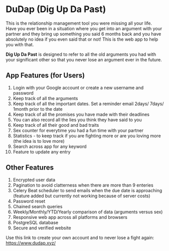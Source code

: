 # DuDap (Dig Up Da Past)

This is the relationship management tool you were missing all your life. Have you ever been in a situation where you get into an argument with your partner and they bring up something you said 6 months back and you have absolutely no idea if you even said that or not! This is the web app to help you with that.

**Dig Up Da Past** is designed to refer to all the old arguments you had with your significant other so that you never lose an argument ever in the future.

## App Features (for Users)

1. Login with your Google account or create a new username and password
2. Keep track of all the arguments
3. Keep track of all the important dates. Set a reminder email 2days/ 7days/ 1month prior to the date
4. Keep track of all the promises you have made with their deadlines
5. You can also record all the lies you think they have said to you
6. Keep track of all their good and bad traits
7. Sex counter for everytime you had a fun time with your partner
8. Statistics - to keep track if you are fighting more or are you loving more (the idea is to love more)
9. Search across app for any keyword
10. Feature to update any entry

## Other Features
1. Encrypted user data
2. Pagination to avoid clatterness when there are more than 9 enteries
3. Celery Beat scheduler to send emails when the due date is approaching (feature added but currently not working because of server costs)
4. Password reset
5. Chained search queries
6. Weekly/Monthly/YTD/Yearly comparison of data (arguments versus sex)
7. Responsive web app across all platforms and browsers
8. PostgreSQL database
9. Secure and verified website

Use this link to create your own account and to never lose a fight again: https://www.dudap.xyz/